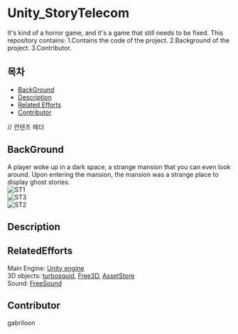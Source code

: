 # Unity_StoryTelecom
It's kind of a horror game, and it's a game that still needs to be fixed.
This repository contains:
	1.Contains the code of the project.
	2.Background of the project.
	3.Contributor.
	
## 목차
- [BackGround](#BackGround)
- [Description](#Description)
- [Related Efforts](#RelatedEfforts)
- [Contributor](#Contributor)


// 컨텐츠 헤더
## BackGround
A player woke up in a dark space, a strange mansion that you can even look around.
Upon entering the mansion, the mansion was a strange place to display ghost stories.<br>
![ST1](https://user-images.githubusercontent.com/33173322/116449425-20463e80-a895-11eb-9b50-7911fe25d0f2.png)<br>
![ST3](https://user-images.githubusercontent.com/33173322/116449750-71eec900-a895-11eb-9126-4d7872ea514a.png)<br>
![ST2](https://user-images.githubusercontent.com/33173322/116449782-7adf9a80-a895-11eb-9812-b53289deae51.png)<br>


## Description

## RelatedEfforts
Main Engine: [Unity engine](https://unity.com/kr)<br>
3D objects: [turbosquid](https://www.turbosquid.com/),  [Free3D](https://free3d.com/),  [AssetStore](https://assetstore.unity.com/) <br>
Sound: [FreeSound](https://www.turbosquid.com/)
## Contributor
gabriloon
